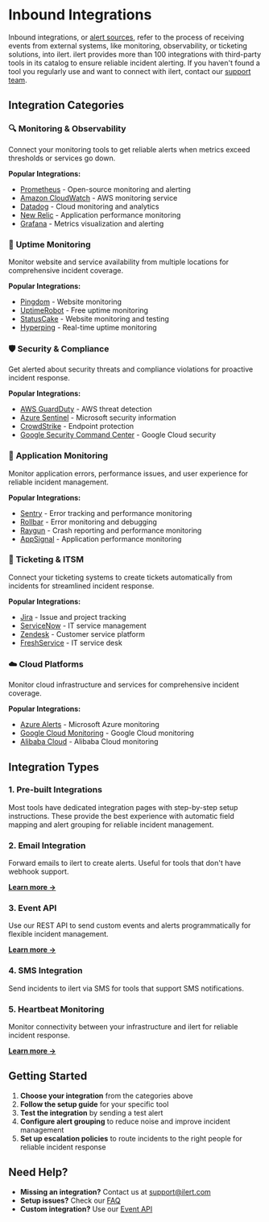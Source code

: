 # Inbound Integrations

Inbound integrations, or [alert sources](https://docs.ilert.com/alerting/alert-sources), refer to the process of receiving events from external systems, like monitoring, observability, or ticketing solutions, into ilert. ilert provides more than 100 integrations with third-party tools in its catalog to ensure reliable incident alerting. If you haven't found a tool you regularly use and want to connect with ilert, contact our [support team](mailto:support@ilert.com).

## Integration Categories

### 🔍 **Monitoring & Observability**
Connect your monitoring tools to get reliable alerts when metrics exceed thresholds or services go down.

**Popular Integrations:**
- [Prometheus](prometheus.md) - Open-source monitoring and alerting
- [Amazon CloudWatch](amazon-cloudwatch.md) - AWS monitoring service
- [Datadog](datadog.md) - Cloud monitoring and analytics
- [New Relic](new-relic/README.md) - Application performance monitoring
- [Grafana](grafana/README.md) - Metrics visualization and alerting

### 🚨 **Uptime Monitoring**
Monitor website and service availability from multiple locations for comprehensive incident coverage.

**Popular Integrations:**
- [Pingdom](pingdom.md) - Website monitoring
- [UptimeRobot](uptime-robot.md) - Free uptime monitoring
- [StatusCake](statuscake.md) - Website monitoring and testing
- [Hyperping](hyperping.md) - Real-time uptime monitoring

### 🛡️ **Security & Compliance**
Get alerted about security threats and compliance violations for proactive incident response.

**Popular Integrations:**
- [AWS GuardDuty](guardduty.md) - AWS threat detection
- [Azure Sentinel](azure-alerts/sentinel.md) - Microsoft security information
- [CrowdStrike](crowdstrike.md) - Endpoint protection
- [Google Security Command Center](google-security-command-center.md) - Google Cloud security

### 🐛 **Application Monitoring**
Monitor application errors, performance issues, and user experience for reliable incident management.

**Popular Integrations:**
- [Sentry](sentry.md) - Error tracking and performance monitoring
- [Rollbar](rollbar.md) - Error monitoring and debugging
- [Raygun](raygun.md) - Crash reporting and performance monitoring
- [AppSignal](appsignal.md) - Application performance monitoring

### 🎫 **Ticketing & ITSM**
Connect your ticketing systems to create tickets automatically from incidents for streamlined incident response.

**Popular Integrations:**
- [Jira](jira.md) - Issue and project tracking
- [ServiceNow](service-now.md) - IT service management
- [Zendesk](zendesk.md) - Customer service platform
- [FreshService](freshservice.md) - IT service desk

### ☁️ **Cloud Platforms**
Monitor cloud infrastructure and services for comprehensive incident coverage.

**Popular Integrations:**
- [Azure Alerts](azure-alerts/README.md) - Microsoft Azure monitoring
- [Google Cloud Monitoring](google-stackdriver.md) - Google Cloud monitoring
- [Alibaba Cloud](alibaba-cloud.md) - Alibaba Cloud monitoring

## Integration Types

### 1. **Pre-built Integrations**
Most tools have dedicated integration pages with step-by-step setup instructions. These provide the best experience with automatic field mapping and alert grouping for reliable incident management.

### 2. **Email Integration**
Forward emails to ilert to create alerts. Useful for tools that don't have webhook support.

[**Learn more →**](email/README.md)

### 3. **Event API**
Use our REST API to send custom events and alerts programmatically for flexible incident management.

[**Learn more →**](https://api.ilert.com/api-docs/#tag/Events)

### 4. **SMS Integration**
Send incidents to ilert via SMS for tools that support SMS notifications.

### 5. **Heartbeat Monitoring**
Monitor connectivity between your infrastructure and ilert for reliable incident response.

[**Learn more →**](../../alerting/heartbeat-monitoring/README.md)

## Getting Started

1. **Choose your integration** from the categories above
2. **Follow the setup guide** for your specific tool
3. **Test the integration** by sending a test alert
4. **Configure alert grouping** to reduce noise and improve incident management
5. **Set up escalation policies** to route incidents to the right people for reliable incident response

## Need Help?

- **Missing an integration?** Contact us at [support@ilert.com](mailto:support@ilert.com)
- **Setup issues?** Check our [FAQ](../../getting-started/faq/README.md)
- **Custom integration?** Use our [Event API](https://api.ilert.com/api-docs/#tag/Events)
